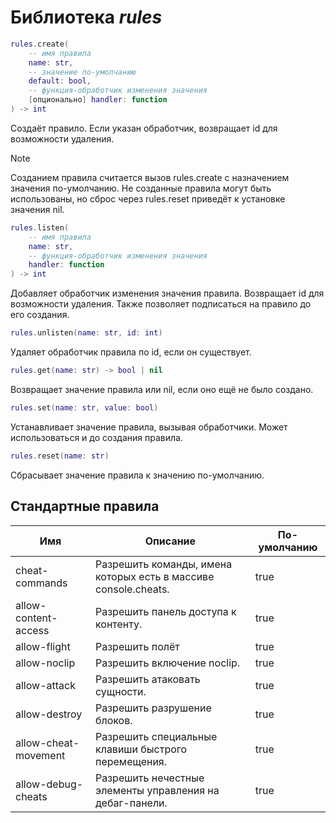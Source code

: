 # Библиотека *rules*

```lua
rules.create(
    -- имя правила
    name: str,
    -- значение по-умолчанию
    default: bool,
    -- функция-обработчик изменения значения
    [опционально] handler: function
) -> int
```

Создаёт правило. Если указан обработчик, возвращает id для возможности удаления.

> [!NOTE]
> Созданием правила считается вызов rules.create с назначением значения по-умолчанию.
> Не созданные правила могут быть использованы, но сброс через rules.reset приведёт
> к установке значения nil.

```lua
rules.listen(
    -- имя правила
    name: str,
    -- функция-обработчик изменения значения
    handler: function
) -> int
```

Добавляет обработчик изменения значения правила. 
Возвращает id для возможности удаления.
Также позволяет подписаться на правило до его создания.

```lua
rules.unlisten(name: str, id: int)
```

Удаляет обработчик правила по id, если он существует.

```lua
rules.get(name: str) -> bool | nil
```

Возвращает значение правила или nil, если оно ещё не было создано.

```lua
rules.set(name: str, value: bool)
```

Устанавливает значение правила, вызывая обработчики. Может использоваться и
до создания правила.

```lua
rules.reset(name: str)
```

Сбрасывает значение правила к значению по-умолчанию.


## Стандартные правила


| Имя                  | Описание                                                        | По-умолчанию |
| -------------------- | --------------------------------------------------------------- | ------------ |
| cheat-commands       | Разрешить команды, имена которых есть в массиве console.cheats. | true         |
| allow-content-access | Разрешить панель доступа к контенту.                            | true         |
| allow-flight         | Разрешить полёт                                                 | true         |
| allow-noclip         | Разрешить включение noclip.                                     | true         |
| allow-attack         | Разрешить атаковать сущности.                                   | true         |
| allow-destroy        | Разрешить разрушение блоков.                                    | true         |
| allow-cheat-movement | Разрешить специальные клавиши быстрого перемещения.             | true         |
| allow-debug-cheats   | Разрешить нечестные элементы управления на дебаг-панели.        | true         |

